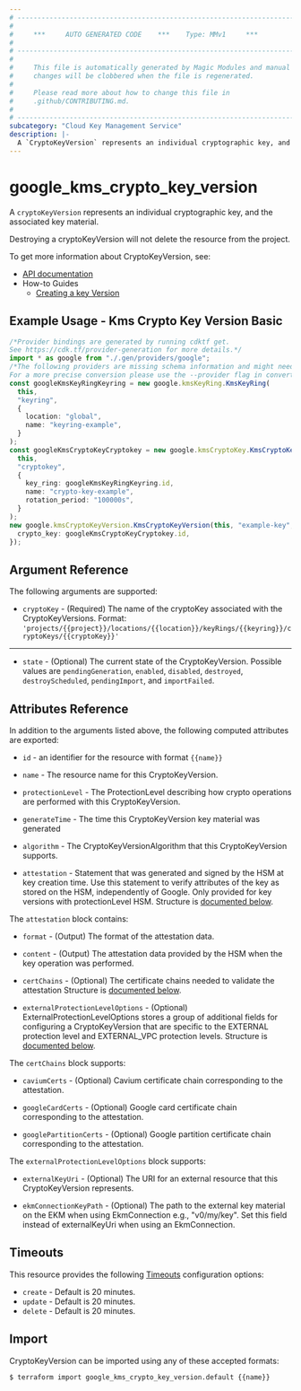 ```yaml
---
# ----------------------------------------------------------------------------
#
#     ***     AUTO GENERATED CODE    ***    Type: MMv1     ***
#
# ----------------------------------------------------------------------------
#
#     This file is automatically generated by Magic Modules and manual
#     changes will be clobbered when the file is regenerated.
#
#     Please read more about how to change this file in
#     .github/CONTRIBUTING.md.
#
# ----------------------------------------------------------------------------
subcategory: "Cloud Key Management Service"
description: |-
  A `CryptoKeyVersion` represents an individual cryptographic key, and the associated key material.
---
```


# google\_kms\_crypto\_key\_version

A `cryptoKeyVersion` represents an individual cryptographic key, and the associated key material.

Destroying a cryptoKeyVersion will not delete the resource from the project.

To get more information about CryptoKeyVersion, see:

* [API documentation](https://cloud.google.com/kms/docs/reference/rest/v1/projects.locations.keyRings.cryptoKeys.cryptoKeyVersions)
* How-to Guides
  * [Creating a key Version](https://cloud.google.com/kms/docs/reference/rest/v1/projects.locations.keyRings.cryptoKeys.cryptoKeyVersions/create)

## Example Usage - Kms Crypto Key Version Basic

```typescript
/*Provider bindings are generated by running cdktf get.
See https://cdk.tf/provider-generation for more details.*/
import * as google from "./.gen/providers/google";
/*The following providers are missing schema information and might need manual adjustments to synthesize correctly: google.
For a more precise conversion please use the --provider flag in convert.*/
const googleKmsKeyRingKeyring = new google.kmsKeyRing.KmsKeyRing(
  this,
  "keyring",
  {
    location: "global",
    name: "keyring-example",
  }
);
const googleKmsCryptoKeyCryptokey = new google.kmsCryptoKey.KmsCryptoKey(
  this,
  "cryptokey",
  {
    key_ring: googleKmsKeyRingKeyring.id,
    name: "crypto-key-example",
    rotation_period: "100000s",
  }
);
new google.kmsCryptoKeyVersion.KmsCryptoKeyVersion(this, "example-key", {
  crypto_key: googleKmsCryptoKeyCryptokey.id,
});

```

## Argument Reference

The following arguments are supported:

* `cryptoKey` -
  (Required)
  The name of the cryptoKey associated with the CryptoKeyVersions.
  Format: `'projects/{{project}}/locations/{{location}}/keyRings/{{keyring}}/cryptoKeys/{{cryptoKey}}'`

***

* `state` -
  (Optional)
  The current state of the CryptoKeyVersion.
  Possible values are `pendingGeneration`, `enabled`, `disabled`, `destroyed`, `destroyScheduled`, `pendingImport`, and `importFailed`.

## Attributes Reference

In addition to the arguments listed above, the following computed attributes are exported:

*   `id` - an identifier for the resource with format `{{name}}`

*   `name` -
    The resource name for this CryptoKeyVersion.

*   `protectionLevel` -
    The ProtectionLevel describing how crypto operations are performed with this CryptoKeyVersion.

*   `generateTime` -
    The time this CryptoKeyVersion key material was generated

*   `algorithm` -
    The CryptoKeyVersionAlgorithm that this CryptoKeyVersion supports.

*   `attestation` -
    Statement that was generated and signed by the HSM at key creation time. Use this statement to verify attributes of the key as stored on the HSM, independently of Google.
    Only provided for key versions with protectionLevel HSM.
    Structure is [documented below](#nested_attestation).

<a name="nested_attestation"></a>The `attestation` block contains:

*   `format` -
    (Output)
    The format of the attestation data.

*   `content` -
    (Output)
    The attestation data provided by the HSM when the key operation was performed.

*   `certChains` -
    (Optional)
    The certificate chains needed to validate the attestation
    Structure is [documented below](#nested_cert_chains).

*   `externalProtectionLevelOptions` -
    (Optional)
    ExternalProtectionLevelOptions stores a group of additional fields for configuring a CryptoKeyVersion that are specific to the EXTERNAL protection level and EXTERNAL\_VPC protection levels.
    Structure is [documented below](#nested_external_protection_level_options).

<a name="nested_cert_chains"></a>The `certChains` block supports:

*   `caviumCerts` -
    (Optional)
    Cavium certificate chain corresponding to the attestation.

*   `googleCardCerts` -
    (Optional)
    Google card certificate chain corresponding to the attestation.

*   `googlePartitionCerts` -
    (Optional)
    Google partition certificate chain corresponding to the attestation.

<a name="nested_external_protection_level_options"></a>The `externalProtectionLevelOptions` block supports:

*   `externalKeyUri` -
    (Optional)
    The URI for an external resource that this CryptoKeyVersion represents.

*   `ekmConnectionKeyPath` -
    (Optional)
    The path to the external key material on the EKM when using EkmConnection e.g., "v0/my/key". Set this field instead of externalKeyUri when using an EkmConnection.

## Timeouts

This resource provides the following
[Timeouts](https://developer.hashicorp.com/terraform/plugin/sdkv2/resources/retries-and-customizable-timeouts) configuration options:

* `create` - Default is 20 minutes.
* `update` - Default is 20 minutes.
* `delete` - Default is 20 minutes.

## Import

CryptoKeyVersion can be imported using any of these accepted formats:

```console
$ terraform import google_kms_crypto_key_version.default {{name}}
```

